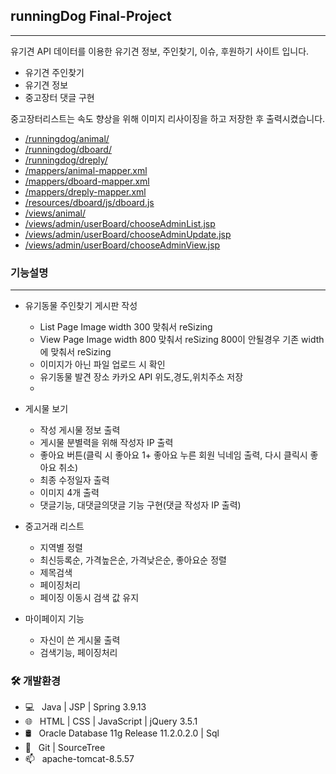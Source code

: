 ## runningDog Final-Project
-----------------------
유기견 API 데이터를 이용한 유기견 정보, 주인찾기, 이슈, 후원하기 사이트 입니다.

- 유기견 주인찾기
- 유기견 정보
- 중고장터 댓글 구현

중고장터리스트는 속도 향상을 위해 이미지 리사이징을 하고 저장한 후 출력시켰습니다.<br>
* [/runningdog/animal/](https://github.com/HWAJONGLEE/runningdog/tree/master/src/main/java/com/kh/runningdog/animal) <br>
* [/runningdog/dboard/](https://github.com/HWAJONGLEE/runningdog/tree/master/src/main/java/com/kh/runningdog/dboard)<br>
* [/runningdog/dreply/](https://github.com/HWAJONGLEE/runningdog/tree/master/src/main/java/com/kh/runningdog/dreply)<br>
* [/mappers/animal-mapper.xml](https://github.com/HWAJONGLEE/runningdog/blob/master/src/main/resources/mappers/animal-mapper.xml)<br>
* [/mappers/dboard-mapper.xml](https://github.com/HWAJONGLEE/runningdog/blob/master/src/main/resources/mappers/dboard-mapper.xml)<br>
* [/mappers/dreply-mapper.xml](https://github.com/HWAJONGLEE/runningdog/blob/master/src/main/resources/mappers/dreply-mapper.xml)<br>
* [/resources/dboard/js/dboard.js](https://github.com/HWAJONGLEE/runningdog/blob/master/src/main/webapp/resources/dboard/js/dboard.js)<br>
* [/views/animal/](https://github.com/HWAJONGLEE/runningdog/tree/master/src/main/webapp/WEB-INF/views/animal)<br>
* [/views/admin/userBoard/chooseAdminList.jsp](https://github.com/HWAJONGLEE/runningdog/blob/master/src/main/webapp/WEB-INF/views/admin/userBoard/chooseAdminList.jsp)<br>
* [/views/admin/userBoard/chooseAdminUpdate.jsp](https://github.com/HWAJONGLEE/runningdog/blob/master/src/main/webapp/WEB-INF/views/admin/userBoard/chooseAdminUpdate.jsp)<br>
* [/views/admin/userBoard/chooseAdminView.jsp](https://github.com/HWAJONGLEE/runningdog/blob/master/src/main/webapp/WEB-INF/views/admin/userBoard/chooseAdminView.jsp)<br>



### 기능설명
--------------------------

+ 유기동물 주인찾기 게시판 작성
  + List Page Image width 300 맞춰서 reSizing
  + View Page Image width 800 맞춰서 reSizing 800이 안될경우 기존 width에 맞춰서 reSizing
  + 이미지가 아닌 파일 업로드 시 확인
  + 유기동물 발견 장소 카카오 API 위도,경도,위치주소 저장
  + 
  
+ 게시물 보기
  + 작성 게시물 정보 출력
  + 게시물 분별력을 위해 작성자 IP 출력
  + 좋아요 버튼(클릭 시 좋아요 1+ 좋아요 누른 회원 닉네임 출력, 다시 클릭시 좋아요 취소)
  + 최종 수정일자 출력
  + 이미지 4개 출력
  + 댓글기능, 대댓글의댓글 기능 구현(댓글 작성자 IP 출력)
  
+ 중고거래 리스트
  + 지역별 정렬
  + 최신등록순, 가격높은순, 가격낮은순, 좋아요순 정렬
  + 제목검색
  + 페이징처리
  + 페이징 이동시 검색 값 유지
  
+ 마이페이지 기능
  + 자신이 쓴 게시물 출력
  + 검색기능, 페이징처리
  
<h3>🛠 개발환경 </h3>

- 💻 &nbsp; Java | JSP | Spring 3.9.13
- 🌐 &nbsp; HTML | CSS | JavaScript | jQuery 3.5.1
- 🛢 &nbsp; Oracle Database 11g Release 11.2.0.2.0 | Sql
- 🔧 &nbsp; Git | SourceTree
- 📫 &nbsp; apache-tomcat-8.5.57
<br>

